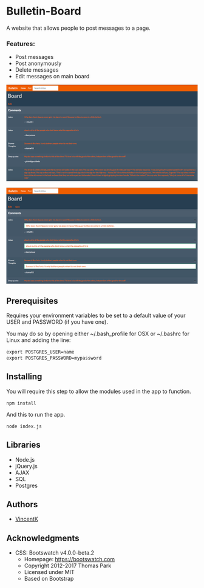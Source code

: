 # Bulletin-Board

A website that allows people to post messages to a page.

### Features:
   - Post messages
   - Post anonymously
   - Delete messages
   - Edit messages on main board

![banner](https://github.com/vincentk191/bulletinBoard/blob/SQL/public/images/screenShot.png?raw=true)

![banner](https://github.com/vincentk191/bulletinBoard/blob/SQL/public/images/screenShot2.png?raw=true)

## Prerequisites

Requires your environment variables to be set to a default value of your USER and PASSWORD (if you have one).

You may do so by opening either ~/.bash_profile for OSX or ~/.bashrc for Linux and adding the line:

```
export POSTGRES_USER=name
export POSTGRES_PASSWORD=mypassword
```

## Installing

You will require this step to allow the modules used in the app to function.

```
npm install
```
And this to run the app.
```
node index.js
```

## Libraries
- Node.js
- jQuery.js
- AJAX
- SQL
- Postgres

## Authors

- [VincentK](https://github.com/vincentk191)

## Acknowledgments

- CSS: Bootswatch v4.0.0-beta.2
  - Homepage: <https://bootswatch.com>
  - Copyright 2012-2017 Thomas Park
  - Licensed under MIT
  - Based on Bootstrap
